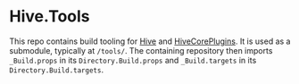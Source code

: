 # Hive.Tools

This repo contains build tooling for [Hive](https://github.com/Atlas-Rhythm/Hive) and [HiveCorePlugins](https://github.com/Atlas-Rhythm/Hive). It is used as a submodule,
typically at `/tools/`. The containing repository then imports `_Build.props` in its
`Directory.Build.props` and `_Build.targets` in its `Directory.Build.targets`.